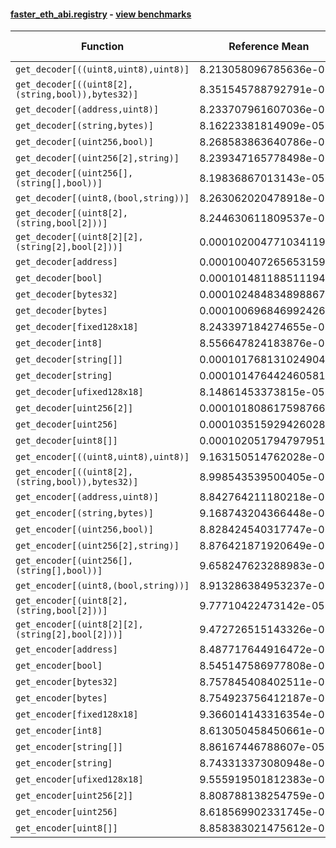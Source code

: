 #### [faster_eth_abi.registry](https://github.com/BobTheBuidler/faster-eth-abi/blob/master/faster_eth_abi/registry.py) - [view benchmarks](https://github.com/BobTheBuidler/faster-eth-abi/blob/master/benchmarks/test_registry_benchmarks.py)

| Function | Reference Mean | Faster Mean | % Change | Speedup (%) | x Faster | Faster |
|----------|---------------|-------------|----------|-------------|----------|--------|
| `get_decoder[((uint8,uint8),uint8)]` | 8.213058096785636e-05 | 7.848988248103463e-05 | 4.43% | 4.64% | 1.05x | ✅ |
| `get_decoder[((uint8[2],(string,bool)),bytes32)]` | 8.351545788792791e-05 | 8.009249431934614e-05 | 4.10% | 4.27% | 1.04x | ✅ |
| `get_decoder[(address,uint8)]` | 8.233707961607036e-05 | 7.80274108351433e-05 | 5.23% | 5.52% | 1.06x | ✅ |
| `get_decoder[(string,bytes)]` | 8.16223381814909e-05 | 7.902935409676111e-05 | 3.18% | 3.28% | 1.03x | ✅ |
| `get_decoder[(uint256,bool)]` | 8.268583863640786e-05 | 8.099232277855958e-05 | 2.05% | 2.09% | 1.02x | ✅ |
| `get_decoder[(uint256[2],string)]` | 8.239347165778498e-05 | 8.078365342427388e-05 | 1.95% | 1.99% | 1.02x | ✅ |
| `get_decoder[(uint256[],(string[],bool))]` | 8.19836867013143e-05 | 7.981503100531994e-05 | 2.65% | 2.72% | 1.03x | ✅ |
| `get_decoder[(uint8,(bool,string))]` | 8.263062020478918e-05 | 7.845916593632016e-05 | 5.05% | 5.32% | 1.05x | ✅ |
| `get_decoder[(uint8[2],(string,bool[2]))]` | 8.244630611809537e-05 | 7.77046080489074e-05 | 5.75% | 6.10% | 1.06x | ✅ |
| `get_decoder[(uint8[2][2],(string[2],bool[2]))]` | 0.00010200477103411915 | 0.00010097660192747107 | 1.01% | 1.02% | 1.01x | ✅ |
| `get_decoder[address]` | 0.0001004072656531594 | 0.00010024000600140639 | 0.17% | 0.17% | 1.00x | ✅ |
| `get_decoder[bool]` | 0.00010148118851119492 | 0.00010081669893176333 | 0.65% | 0.66% | 1.01x | ✅ |
| `get_decoder[bytes32]` | 0.00010248483489886755 | 0.00010140360943192018 | 1.06% | 1.07% | 1.01x | ✅ |
| `get_decoder[bytes]` | 0.00010069684699242678 | 9.98204161808173e-05 | 0.87% | 0.88% | 1.01x | ✅ |
| `get_decoder[fixed128x18]` | 8.243397184274655e-05 | 7.81313793074651e-05 | 5.22% | 5.51% | 1.06x | ✅ |
| `get_decoder[int8]` | 8.556647824183876e-05 | 8.025004050743578e-05 | 6.21% | 6.62% | 1.07x | ✅ |
| `get_decoder[string[]]` | 0.00010176813102490454 | 0.00010038828746482079 | 1.36% | 1.37% | 1.01x | ✅ |
| `get_decoder[string]` | 0.00010147644246058125 | 0.00010046597422794842 | 1.00% | 1.01% | 1.01x | ✅ |
| `get_decoder[ufixed128x18]` | 8.14861453373815e-05 | 7.901888194233692e-05 | 3.03% | 3.12% | 1.03x | ✅ |
| `get_decoder[uint256[2]]` | 0.00010180861759876634 | 0.000101090959136963 | 0.70% | 0.71% | 1.01x | ✅ |
| `get_decoder[uint256]` | 0.00010351592942602857 | 0.00010047162927125034 | 2.94% | 3.03% | 1.03x | ✅ |
| `get_decoder[uint8[]]` | 0.0001020517947979514 | 0.00010145899724008549 | 0.58% | 0.58% | 1.01x | ✅ |
| `get_encoder[((uint8,uint8),uint8)]` | 9.163150514762028e-05 | 8.92301030198269e-05 | 2.62% | 2.69% | 1.03x | ✅ |
| `get_encoder[((uint8[2],(string,bool)),bytes32)]` | 8.998543539500405e-05 | 8.770005589672363e-05 | 2.54% | 2.61% | 1.03x | ✅ |
| `get_encoder[(address,uint8)]` | 8.842764211180218e-05 | 8.83634179441645e-05 | 0.07% | 0.07% | 1.00x | ✅ |
| `get_encoder[(string,bytes)]` | 9.168743204366448e-05 | 9.200231139828943e-05 | -0.34% | -0.34% | 1.00x | ❌ |
| `get_encoder[(uint256,bool)]` | 8.828424540317747e-05 | 9.02696228709262e-05 | -2.25% | -2.20% | 0.98x | ❌ |
| `get_encoder[(uint256[2],string)]` | 8.876421871920649e-05 | 8.887793883007527e-05 | -0.13% | -0.13% | 1.00x | ❌ |
| `get_encoder[(uint256[],(string[],bool))]` | 9.658247623288983e-05 | 9.114783964479228e-05 | 5.63% | 5.96% | 1.06x | ✅ |
| `get_encoder[(uint8,(bool,string))]` | 8.913286384953237e-05 | 8.913524972929504e-05 | -0.00% | -0.00% | 1.00x | ❌ |
| `get_encoder[(uint8[2],(string,bool[2]))]` | 9.77710422473142e-05 | 9.814190368248928e-05 | -0.38% | -0.38% | 1.00x | ❌ |
| `get_encoder[(uint8[2][2],(string[2],bool[2]))]` | 9.472726515143326e-05 | 9.028058692261713e-05 | 4.69% | 4.93% | 1.05x | ✅ |
| `get_encoder[address]` | 8.487717644916472e-05 | 8.755593111345581e-05 | -3.16% | -3.06% | 0.97x | ❌ |
| `get_encoder[bool]` | 8.545147586977808e-05 | 8.555429386052864e-05 | -0.12% | -0.12% | 1.00x | ❌ |
| `get_encoder[bytes32]` | 8.757845408402511e-05 | 8.836881119876978e-05 | -0.90% | -0.89% | 0.99x | ❌ |
| `get_encoder[bytes]` | 8.754923756412187e-05 | 8.754178324866602e-05 | 0.01% | 0.01% | 1.00x | ✅ |
| `get_encoder[fixed128x18]` | 9.366014143316354e-05 | 9.150321192770724e-05 | 2.30% | 2.36% | 1.02x | ✅ |
| `get_encoder[int8]` | 8.613050458450661e-05 | 8.751477985694595e-05 | -1.61% | -1.58% | 0.98x | ❌ |
| `get_encoder[string[]]` | 8.86167446788607e-05 | 8.875470550211774e-05 | -0.16% | -0.16% | 1.00x | ❌ |
| `get_encoder[string]` | 8.743313373080948e-05 | 8.770831286947805e-05 | -0.31% | -0.31% | 1.00x | ❌ |
| `get_encoder[ufixed128x18]` | 9.555919501812383e-05 | 9.120118951920721e-05 | 4.56% | 4.78% | 1.05x | ✅ |
| `get_encoder[uint256[2]]` | 8.808788138254759e-05 | 8.862621384680997e-05 | -0.61% | -0.61% | 0.99x | ❌ |
| `get_encoder[uint256]` | 8.618569902331745e-05 | 8.595089340306179e-05 | 0.27% | 0.27% | 1.00x | ✅ |
| `get_encoder[uint8[]]` | 8.858383021475612e-05 | 8.755254361757648e-05 | 1.16% | 1.18% | 1.01x | ✅ |
